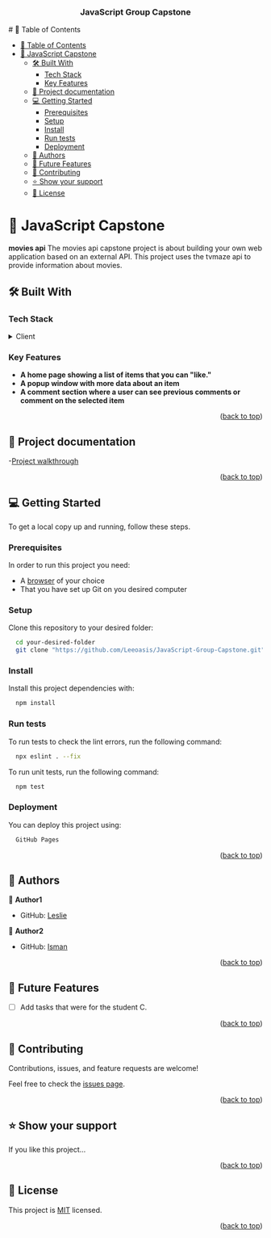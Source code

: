 <div align="center">
  <h3><b>JavaScript Group Capstone</b></h3>

</div>
# 📗 Table of Contents

- [📗 Table of Contents](#-table-of-contents)
- [📖 JavaScript Capstone ](#-javascript-capstone-)
  - [🛠 Built With ](#-built-with-)
    - [Tech Stack ](#tech-stack-)
    - [Key Features ](#key-features-)
  - [🚀 Project documentation ](#-project-documentation-)
  - [💻 Getting Started ](#-getting-started-)
    - [Prerequisites](#prerequisites)
    - [Setup](#setup)
    - [Install](#install)
    - [Run tests](#run-tests)
    - [Deployment](#deployment)
  - [👥 Authors ](#-authors-)
  - [🔭 Future Features ](#-future-features-)
  - [🤝 Contributing ](#-contributing-)
  - [⭐️ Show your support ](#️-show-your-support-)
  - [📝 License ](#-license-)

# 📖 JavaScript Capstone <a name="about-project"></a>
**movies api** The movies api capstone project is about building your own web application based on an external API. This project uses the tvmaze api to provide information about movies.

## 🛠 Built With <a name="built-with"></a>

### Tech Stack <a name="tech-stack"></a>

<details>
  <summary>Client</summary>
  <ul>
    <li>HTML</li>
    <li>Javascript</li>
    <li>CSS</li>
  </ul>
</details>

### Key Features <a name="key-features"></a>

- **A home page showing a list of items that you can "like."**
- **A popup window with more data about an item**
- **A comment section where a user can see previous comments or comment on the selected item**

<p align="right">(<a href="#readme-top">back to top</a>)</p>

## 🚀 Project documentation <a name="documentation"></a>

-[Project walkthrough]()

<p align="right">(<a href="#readme-top">back to top</a>)</p>

## 💻 Getting Started <a name="getting-started"></a>

To get a local copy up and running, follow these steps.

### Prerequisites

In order to run this project you need:

- A [browser](https://www.google.com/search?q=what+is+a+browser&oq=what+is+a+browser&aqs=chrome..69i57.2748j0j1&sourceid=chrome&ie=UTF-8) of your choice
- That you have set up Git on you desired computer


### Setup

Clone this repository to your desired folder:

```sh
  cd your-desired-folder
  git clone "https://github.com/Leeoasis/JavaScript-Group-Capstone.git"
```

### Install

Install this project dependencies with:

```sh
  npm install
```


### Run tests

To run tests to check the lint errors, run the following command:

```sh
  npx eslint . --fix
```

To run unit tests, run the following command:

```sh
  npm test
```

### Deployment

You can deploy this project using:

```sh
  GitHub Pages

```

<p align="right">(<a href="#readme-top">back to top</a>)</p>

## 👥 Authors <a name="authors"></a>

👤 **Author1**

- GitHub: [Leslie](https://github.com/Leeoasis)

👤 **Author2**

- GitHub: [Isman](https://github.com/ismailmunyentwari9)


<p align="right">(<a href="#readme-top">back to top</a>)</p>

## 🔭 Future Features <a name="future-features"></a>

- [ ] Add tasks that were for the student C.

<p align="right">(<a href="#readme-top">back to top</a>)</p>

## 🤝 Contributing <a name="contributing"></a>

Contributions, issues, and feature requests are welcome!

Feel free to check the [issues page](https://github.com/Leeoasis/JavaScript-Group-Capstone/issues).

<p align="right">(<a href="#readme-top">back to top</a>)</p>

## ⭐️ Show your support <a name="support"></a>

If you like this project...

<p align="right">(<a href="#readme-top">back to top</a>)</p>

## 📝 License <a name="license"></a>

This project is [MIT](./LICENSE.md) licensed.

<p align="right">(<a href="#readme-top">back to top</a>)</p>
